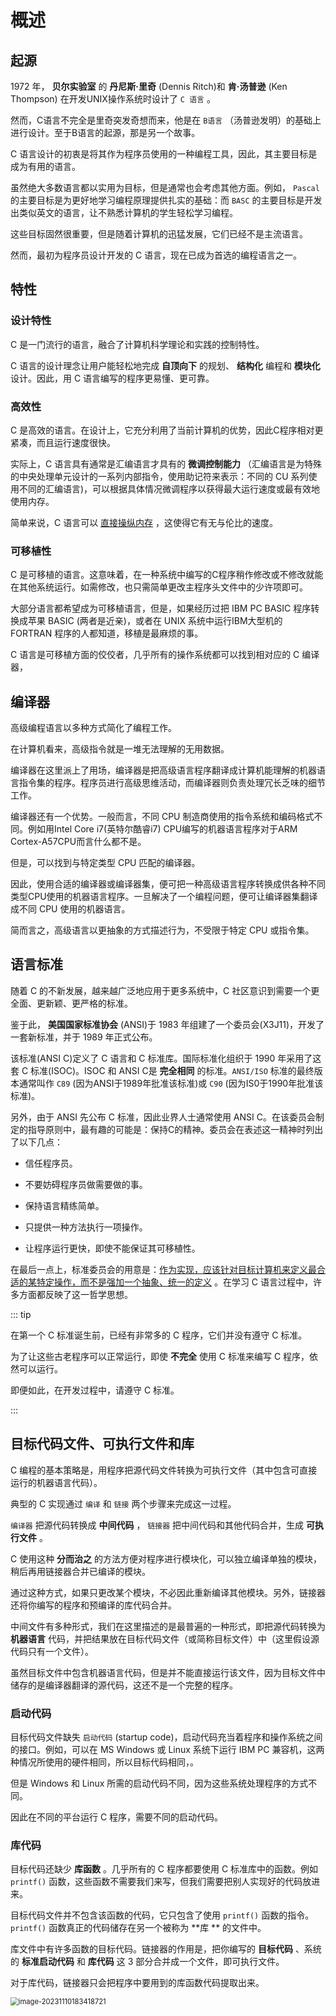 # 概述

## 起源

1972 年， **贝尔实验室** 的 **丹尼斯·里奇** (Dennis Ritch)和 **肯·汤普逊** (Ken Thompson)
在开发UNIX操作系统时设计了 `C 语言` 。

然而，C语言不完全是里奇突发奇想而来，他是在 `B语言` （汤普逊发明）的基础上进行设计。至于B语言的起源，那是另一个故事。

C 语言设计的初衷是将其作为程序员使用的一种编程工具，因此，其主要目标是成为有用的语言。

虽然绝大多数语言都以实用为目标，但是通常也会考虑其他方面。例如， `Pascal`
的主要目标是为更好地学习编程原理提供扎实的基础：而 `BASC` 的主要目标是开发出类似英文的语言，让不熟悉计算机的学生轻松学习编程。

这些目标固然很重要，但是随着计算机的迅猛发展，它们已经不是主流语言。

然而，最初为程序员设计开发的 C 语言，现在已成为首选的编程语言之一。

## 特性

### 设计特性

C 是一门流行的语言，融合了计算机科学理论和实践的控制特性。

C 语言的设计理念让用户能轻松地完成 **自顶向下** 的规划、 **结构化** 编程和 **模块化** 设计。因此，用 C 语言编写的程序更易懂、更可靠。

### 高效性

C 是高效的语言。在设计上，它充分利用了当前计算机的优势，因此C程序相对更紧凑，而且运行速度很快。

实际上，C 语言具有通常是汇编语言才具有的 **微调控制能力** （汇编语言是为特殊的中央处理单元设计的一系列内部指令，使用助记符来表示：不同的
CU 系列使用不同的汇编语言)，可以根据具体情况微调程序以获得最大运行速度或最有效地使用内存。

简单来说，C 语言可以 <u>直接操纵内存</u> ，这使得它有无与伦比的速度。

### 可移植性

C 是可移植的语言。这意味着，在一种系统中编写的C程序稍作修改或不修改就能在其他系统运行。如需修改，也只需简单更改主程序头文件中的少许项即可。

大部分语言都希望成为可移植语言，但是，如果经历过把 IBM PC BASIC 程序转换成苹果 BASIC (两者是近亲)，或者在 UNIX 系统中运行IBM大型机的
FORTRAN 程序的人都知道，移植是最麻烦的事。

C 语言是可移植方面的佼佼者，几乎所有的操作系统都可以找到相对应的 C 编译器，

## 编译器

高级编程语言以多种方式简化了编程工作。

在计算机看来，高级指令就是一堆无法理解的无用数据。

编译器在这里派上了用场，编译器是把高级语言程序翻译成计算机能理解的机器语言指令集的程序。程序员进行高级思维活动，而编译器则负责处理冗长乏味的细节工作。

编译器还有一个优势。一般而言，不同 CPU 制造商使用的指令系统和编码格式不同。例如用Intel Core i7(英特尔酷睿i7)
CPU编写的机器语言程序对于ARM Cortex-A57CPU而言什么都不是。

但是，可以找到与特定类型 CPU 匹配的编译器。

因此，使用合适的编译器或编译器集，便可把一种高级语言程序转换成供各种不同类型CPU使用的机器语言程序。一旦解决了一个编程问题，便可让编译器集翻译成不同
CPU 使用的机器语言。

简而言之，高级语言以更抽象的方式描述行为，不受限于特定 CPU 或指令集。

## 语言标准

随着 C 的不新发展，越来越广泛地应用于更多系统中，C 社区意识到需要一个更全面、更新颖、更严格的标准。

鉴于此， **美国国家标准协会** (ANSI)于 1983 年组建了一个委员会(X3J11)，开发了一套新标准，并于 1989 年正式公布。

该标准(ANSI C)定义了 C 语言和 C 标准库。国际标准化组织于 1990 年采用了这套 C 标准(ISOC)。ISOC 和 ANSI C是 **完全相同**
的标准。`ANSI/ISO` 标准的最终版本通常叫作 `C89` (因为ANSI于1989年批准该标准)或 `C90` (因为IS0于1990年批准该标准)。

另外，由于 ANSI 先公布 C 标准，因此业界人士通常使用 ANSI C。在该委员会制定的指导原则中，最有趣的可能是：保持C的精神。委员会在表述这一精神时列出了以下几点：

- 信任程序员。

- 不要妨碍程序员做需要做的事。
- 保持语言精练简单。
- 只提供一种方法执行一项操作。
- 让程序运行更快，即使不能保证其可移植性。

在最后一点上，标准委员会的用意是：<u>作为实现，应该针对目标计算机来定义最合适的某特定操作，而不是强加一个抽象、统一的定义</u>
。在学习 C 语言过程中，许多方面都反映了这一哲学思想。

::: tip

在第一个 C 标准诞生前，已经有非常多的 C 程序，它们并没有遵守 C 标准。

为了让这些古老程序可以正常运行，即使 **不完全** 使用 C 标准来编写 C 程序，依然可以运行。

即便如此，在开发过程中，请遵守 C 标准。

:::

## 目标代码文件、可执行文件和库

C 编程的基本策略是，用程序把源代码文件转换为可执行文件（其中包含可直接运行的机器语言代码）。

典型的 C 实现通过 `编译` 和 `链接` 两个步骤来完成这一过程。

`编译器` 把源代码转换成 **中间代码** ， `链接器` 把中间代码和其他代码合并，生成 **可执行文件** 。

C 使用这种 **分而治之** 的方法方便对程序进行模块化，可以独立编译单独的模块，稍后再用链接器合并已编译的模块。

通过这种方式，如果只更改某个模块，不必因此重新编译其他模块。另外，链接器还将你编写的程序和预编译的库代码合并。

中间文件有多种形式，我们在这里描述的是最普遍的一种形式，即把源代码转换为 **机器语言**
代码，并把结果放在目标代码文件（或简称目标文件）中（这里假设源代码只有一个文件）。

虽然目标文件中包含机器语言代码，但是并不能直接运行该文件，因为目标文件中储存的是编译器翻译的源代码，这还不是一个完整的程序。

### 启动代码

目标代码文件缺失 `启动代码` (startup code)，启动代码充当着程序和操作系统之间的接口。例如，可以在 MS Windows 或 Linux 系统下运行
IBM PC 兼容机，这两种情况所使用的硬件相同，所以目标代码相同，。

但是 Windows 和 Linux 所需的启动代码不同，因为这些系统处理程序的方式不同。

因此在不同的平台运行 C 程序，需要不同的启动代码。

### 库代码

目标代码还缺少 **库函数** 。几乎所有的 C 程序都要使用 C 标准库中的函数。例如 `printf()` 函数，这些函数不需要我们来写，但我们需要把别人实现好的代码放进来。

目标代码文件并不包含该函数的代码，它只包含了使用 `printf()` 函数的指令。 `printf()` 函数真正的代码储存在另一个被称为 **库
** 的文件中。

库文件中有许多函数的目标代码。链接器的作用是，把你编写的 **目标代码** 、系统的 **标准启动代码** 和 **库代码** 这 3
部分合并成一个文件，即可执行文件。

对于库代码，链接器只会把程序中要用到的库函数代码提取出来。

<img src="http://niu.ochiamalu.top/image-20231110183418721.png" alt="image-20231110183418721" style="zoom:80%;margin:0 auto" />
